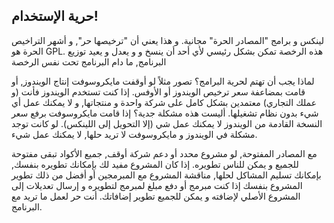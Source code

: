 <?php require("../../entete.php"); ?> <?php require("../../base.php"); ?>

<div id="corps">

<h2>حرية الإستخدام!</h2>


لينكس و برامج "المصادر الحرة" مجانية. و هذا يعني أن "ترخيصها حر", و أشهر التراخيص الحرة هو GPL.
هذه الرخصة تمكن بشكل رئيسي لأي أحد أن ينسخ و و يعدل و يعيد توزيع البرنامج, ما دام البرنامج تحت نفس الرخصة



لماذا يجب أن تهتم لحرية البرامج؟ تصور مثلاً لو أوقفت مايكروسوفت إنتاج الويندوز, أو قامت بمضاعفة سعر ترخيص الويندوز أو الأوفس.
إذا كنت تستخدم الويندوز فأنت (و عملك التجاري) معتمدين بشكل كامل على شركة واحدة و منتجاتها, و لا يمكنك عمل أي شيء بدون نظام تشغيلها. أليست هذه مشكلة جدية؟ إذا قامت مايكروسوفت برفع سعر النسخة القادمة من الويندوز لا يمكنك عمل شي (إلا التحويل إلى اللينكس). لو كانت توجد مشكلة في الويندوز و مايكروسوفت لا تريد حلها, لا يمكنك عمل شيء.



مع المصادر المفتوحة, لو مشروع محدد أو دعم شركة أوقف, جميع الأكواد تبقى مفتوحة للجميع و يمكن للناس تطويره. إذا كان المشروع مفيد لك بإمكانك تطويره بنفسك, بإمكانك تسليم المشاكل لحلها, مناقشة المشروع مع المبرمجين أو أفضل من ذلك تطوير المشروع بنفسك إذا كنت مبرمج أو دفع مبلغ لمبرمج لتطويره و إرسال تعديلات إلى المشروع الأصلي لإضافته و يمكن للجميع تطوير إضافاتك. أنت حر لعمل ما تريد مع البرنامج.


</div>



